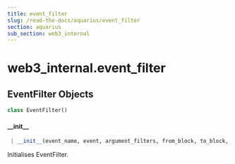 ```yaml
---
title: event_filter
slug: /read-the-docs/aquarius/event_filter
section: aquarius
sub_section: web3_internal
---
```

<a name="web3_internal.event_filter"></a>
# web3\_internal.event\_filter

<a name="web3_internal.event_filter.EventFilter"></a>
## EventFilter Objects

```python
class EventFilter()
```

<a name="web3_internal.event_filter.EventFilter.__init__"></a>
#### \_\_init\_\_

```python
 | __init__(event_name, event, argument_filters, from_block, to_block, poll_interval=None)
```

Initialises EventFilter.

